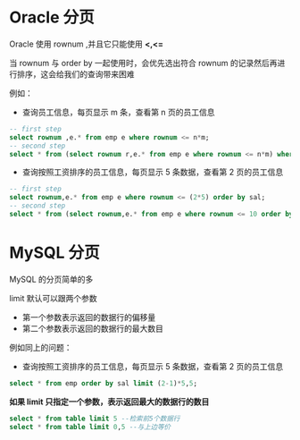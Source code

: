 # Oracle 分页
Oracle 使用 rownum ,并且它只能使用 **<,<=**

当 rownum 与 order by 一起使用时，会优先选出符合 rownum 的记录然后再进行排序，这会给我们的查询带来困难

例如：
- 查询员工信息，每页显示 m 条，查看第 n 页的员工信息

```sql
-- first step
select rownum ,e.* from emp e where rownum <= n*m;
-- second step
select * from (select rownum r,e.* from emp e where rownum <= n*m) where r >= (n*m-m);
```

- 查询按照工资排序的员工信息，每页显示 5 条数据，查看第 2 页的员工信息

```sql
-- first step
select rownum,e.* from emp e where rownum <= (2*5) order by sal;
-- second step
select * from (select rownum,e.* from emp e where rownum <= 10 order by sal) where rownum > (2*5-5);
```
# MySQL 分页

MySQL 的分页简单的多

limit 默认可以跟两个参数
- 第一个参数表示返回的数据行的偏移量
- 第二个参数表示返回的数据行的最大数目

例如同上的问题：
- 查询按照工资排序的员工信息，每页显示 5 条数据，查看第 2 页的员工信息

```sql
select * from emp order by sal limit (2-1)*5,5;
```

**如果 limit 只指定一个参数，表示返回最大的数据行的数目**

```sql
select * from table limit 5 --检索前5个数据行
select * from table limit 0,5 --与上边等价
```
